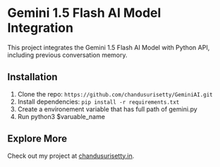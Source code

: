 # Gemini 1.5 Flash AI Model Integration

This project integrates the Gemini 1.5 Flash AI Model with Python API, including previous conversation memory.

## Installation

1. Clone the repo: `https://github.com/chandusurisetty/GeminiAI.git`
2. Install dependencies: `pip install -r requirements.txt`
3. Create a environement variable that has full path of gemini.py
4. Run python3 $varuable_name

## Explore More

Check out my project at [chandusurisetty.in](https://chandusurisetty.in).
